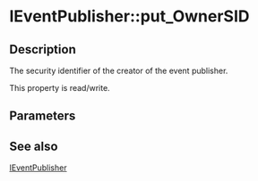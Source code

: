 # IEventPublisher::put_OwnerSID

## Description

The security identifier of the creator of the event publisher.

This property is read/write.

## Parameters

## See also

[IEventPublisher](https://learn.microsoft.com/windows/desktop/api/eventsys/nn-eventsys-ieventpublisher)